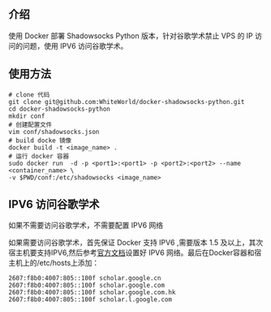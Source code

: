 ## 介绍

使用 Docker 部署 Shadowsocks Python 版本，针对谷歌学术禁止 VPS 的 IP 访问的问题，使用 IPV6 访问谷歌学术。

## 使用方法
    
    # clone 代码
    git clone git@github.com:WhiteWorld/docker-shadowsocks-python.git
    cd docker-shadowsocks-python
    mkdir conf
    # 创建配置文件
    vim conf/shadowsocks.json
    # build docke 镜像
    docker build -t <image_name> .
    # 运行 docker 容器
    sudo docker run  -d -p <port1>:<port1> -p <port2>:<port2> --name <container_name> \
    -v $PWD/conf:/etc/shadowsocks <image_name>

## IPV6 访问谷歌学术

如果不需要访问谷歌学术，不需要配置 IPV6 网络

如果需要访问谷歌学术，首先保证 Docker 支持 IPV6 ,需要版本 1.5 及以上，其次宿主机要支持IPV6,然后参考[官方文档](https://docs.docker.com/articles/networking/)设置好 IPV6 网络。最后在Docker容器和宿主机上的/etc/hosts上添加：

    2607:f8b0:4007:805::100f scholar.google.cn
    2607:f8b0:4007:805::100f scholar.google.com
    2607:f8b0:4007:805::100f scholar.google.com.hk
    2607:f8b0:4007:805::100f scholar.l.google.com
